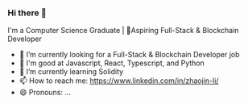 ### Hi there 👋

I'm a Computer Science Graduate | 💯Aspiring Full-Stack & Blockchain Developer
- 🔭 I’m currently looking for a Full-Stack & Blockchain Developer job
- 💬 I'm good at Javascript, React, Typescript, and Python
- 🌱 I’m currently learning Solidity
- 📫 How to reach me: https://www.linkedin.com/in/zhaojin-li/
- 😄 Pronouns: ...


